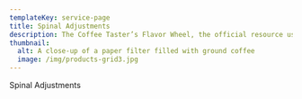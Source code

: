 ```yaml
---
templateKey: service-page
title: Spinal Adjustments
description: The Coffee Taster’s Flavor Wheel, the official resource used by coffee tasters, has been revised for the first time this year.
thumbnail:
  alt: A close-up of a paper filter filled with ground coffee
  image: /img/products-grid3.jpg
---
```

Spinal Adjustments
